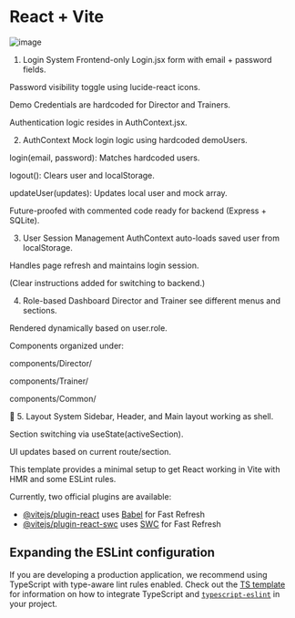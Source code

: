 # React + Vite


![image](https://github.com/user-attachments/assets/b87f2bff-3ec3-40b5-8513-59719818515f)

 1. Login System
Frontend-only Login.jsx form with email + password fields.

Password visibility toggle using lucide-react icons.

Demo Credentials are hardcoded for Director and Trainers.

Authentication logic resides in AuthContext.jsx.

 2. AuthContext
Mock login logic using hardcoded demoUsers.

login(email, password): Matches hardcoded users.

logout(): Clears user and localStorage.

updateUser(updates): Updates local user and mock array.

Future-proofed with commented code ready for backend (Express + SQLite).

 3. User Session Management
AuthContext auto-loads saved user from localStorage.

Handles page refresh and maintains login session.

(Clear instructions added for switching to backend.)

 4. Role-based Dashboard
Director and Trainer see different menus and sections.

Rendered dynamically based on user.role.

Components organized under:

components/Director/

components/Trainer/

components/Common/

📁 5. Layout System
Sidebar, Header, and Main layout working as shell.

Section switching via useState(activeSection).

UI updates based on current route/section.





This template provides a minimal setup to get React working in Vite with HMR and some ESLint rules.

Currently, two official plugins are available:

- [@vitejs/plugin-react](https://github.com/vitejs/vite-plugin-react/blob/main/packages/plugin-react) uses [Babel](https://babeljs.io/) for Fast Refresh
- [@vitejs/plugin-react-swc](https://github.com/vitejs/vite-plugin-react/blob/main/packages/plugin-react-swc) uses [SWC](https://swc.rs/) for Fast Refresh

## Expanding the ESLint configuration

If you are developing a production application, we recommend using TypeScript with type-aware lint rules enabled. Check out the [TS template](https://github.com/vitejs/vite/tree/main/packages/create-vite/template-react-ts) for information on how to integrate TypeScript and [`typescript-eslint`](https://typescript-eslint.io) in your project.
